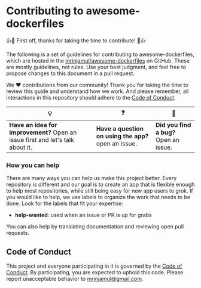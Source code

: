 # Contributing to awesome-dockerfiles

:+1::tada: First off, thanks for taking the time to contribute! :tada::+1:

The following is a set of guidelines for contributing to awesome-dockerfiles, which are hosted in the [mrinjamul/awesome-dockerfiles](https://github.com/mrinjamul/awesome-dockerfiles) on GitHub. These are mostly guidelines, not rules. Use your best judgment, and feel free to propose changes to this document in a pull request.

We :heart: contributions from our community! Thank you for taking the time to review this guide and understand how we work. And please remember, all interactions in this repository should adhere to the [Code of Conduct](CODE_OF_CONDUCT.md).

| :bulb:                                                                         | :question:                                           | :bug:                                  |
| ------------------------------------------------------------------------------ | ---------------------------------------------------- | -------------------------------------- |
| **Have an idea for improvement?** Open an issue first and let's talk about it. | **Have a question on using the app?** open an issue. | **Did you find a bug?** Open an issue. |

### How you can help

There are many ways you can help us make this project better. Every repository is different and our goal is to create an app that is flexible enough to help most repositories, while still being easy for new app users to grok. If you would like to help, we use labels to organize the work that needs to be done. Look for the labels that fit your expertise:

- **help-wanted**: used when an issue or PR is up for grabs

You can also help by translating documentation and reviewing open pull requests.

## Code of Conduct

This project and everyone participating in it is governed by the [Code of Conduct](CODE_OF_CONDUCT.md). By participating, you are expected to uphold this code. Please report unacceptable behavior to [mrinjamul@gmail.com](mailto:mrinjamul@gmail.com).
